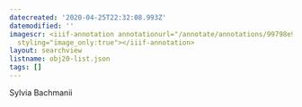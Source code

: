 ```yaml
---
datecreated: '2020-04-25T22:32:08.993Z'
datemodified: ''
imagescr: <iiif-annotation annotationurl="/annotate/annotations/99798e92-8744-11ea-9c2d-5254008afee6.json"
  styling="image_only:true"></iiif-annotation>
layout: searchview
listname: obj20-list.json
tags: []
---
```

Sylvia Bachmanii